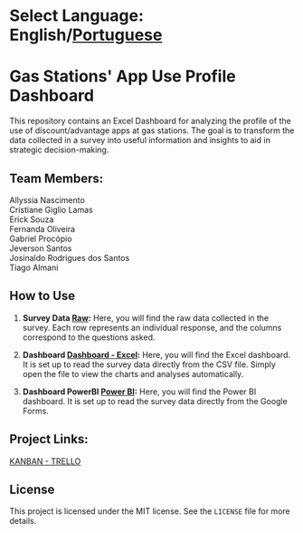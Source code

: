# Select Language: English/[Portuguese](/README-pt.md)

# Gas Stations' App Use Profile Dashboard

This repository contains an Excel Dashboard for analyzing the profile of the use of discount/advantage apps at gas stations. The goal is to transform the data collected in a survey into useful information and insights to aid in strategic decision-making.


## Team Members:

Allyssia Nascimento </br>
Cristiane Giglio Lamas</br>
Erick Souza</br>
Fernanda Oliveira</br>
Gabriel Procópio</br>
Jeverson Santos</br>
Josinaldo Rodrigues dos Santos</br>
Tiago Almani</br>

## How to Use

1. **Survey Data [Raw](data/raw.csv):** Here, you will find the raw data collected in the survey. Each row represents an individual response, and the columns correspond to the questions asked.

2. **Dashboard [Dashboard - Excel](dashboard.xlsm):** Here, you will find the Excel dashboard. It is set up to read the survey data directly from the CSV file. Simply open the file to view the charts and analyses automatically.

3. **Dashboard PowerBI [Power BI](powerbi/ipiDados.pbix):** Here, you will find the Power BI dashboard. It is set up to read the survey data directly from the Google Forms.

## Project Links:

[KANBAN - TRELLO](https://trello.com/b/JbKGAHt1/dash-ipiranga-dados)


## License

This project is licensed under the MIT license. See the `LICENSE` file for more details.